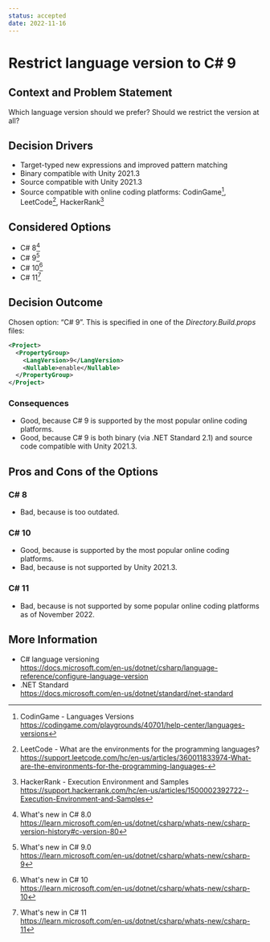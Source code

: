 ```yaml
---
status: accepted
date: 2022-11-16
---
```

# Restrict language version to C# 9

## Context and Problem Statement

Which language version should we prefer? Should we restrict the version at all?

## Decision Drivers

* Target-typed new expressions and improved pattern matching
* Binary compatible with Unity 2021.3
* Source compatible with Unity 2021.3
* Source compatible with online coding platforms: CodinGame[^CG], LeetCode[^LC], HackerRank[^HR]

## Considered Options

* C# 8[^C8]
* C# 9[^C9]
* C# 10[^C10]
* C# 11[^C11]

## Decision Outcome

Chosen option: “C# 9”.
This is specified in one of the _Directory.Build.props_ files:
```xml
<Project>
  <PropertyGroup>
    <LangVersion>9</LangVersion>
    <Nullable>enable</Nullable>
  </PropertyGroup>
</Project>
```

### Consequences

* Good, because C# 9 is supported by the most popular online coding platforms.
* Good, because C# 9 is both binary (via .NET Standard 2.1) and source code compatible with Unity 2021.3.

## Pros and Cons of the Options

### C# 8

* Bad, because is too outdated.

### C# 10

* Good, because is supported by the most popular online coding platforms.
* Bad, because is not supported by Unity 2021.3.

### C# 11

* Bad, because is not supported by some popular online coding platforms as of November 2022.

## More Information

- C# language versioning  
    https://docs.microsoft.com/en-us/dotnet/csharp/language-reference/configure-language-version
- .NET Standard  
    https://docs.microsoft.com/en-us/dotnet/standard/net-standard

[^C8]: What's new in C# 8.0  
    https://learn.microsoft.com/en-us/dotnet/csharp/whats-new/csharp-version-history#c-version-80
[^C9]: What's new in C# 9.0  
    https://learn.microsoft.com/en-us/dotnet/csharp/whats-new/csharp-9
[^C10]: What's new in C# 10  
    https://learn.microsoft.com/en-us/dotnet/csharp/whats-new/csharp-10
[^C11]: What's new in C# 11  
    https://learn.microsoft.com/en-us/dotnet/csharp/whats-new/csharp-11
[^CG]: CodinGame - Languages Versions  
    https://codingame.com/playgrounds/40701/help-center/languages-versions
[^HR]: HackerRank - Execution Environment and Samples  
    https://support.hackerrank.com/hc/en-us/articles/1500002392722--Execution-Environment-and-Samples
[^LC]: LeetCode - What are the environments for the programming languages?  
    https://support.leetcode.com/hc/en-us/articles/360011833974-What-are-the-environments-for-the-programming-languages-
